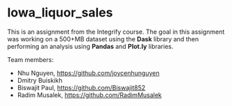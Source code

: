 # Iowa_liquor_sales

This is an assignment from the Integrify course. The goal in this assignment was working on a 500+MB dataset using the **Dask** library and then performing an analysis using **Pandas** and **Plot.ly** libraries.

Team members:
- Nhu Nguyen, https://github.com/joycenhunguyen
- Dmitry Buiskikh 
- Biswajit Paul, https://github.com/Biswajit852
- Radim Musalek, https://github.com/RadimMusalek
